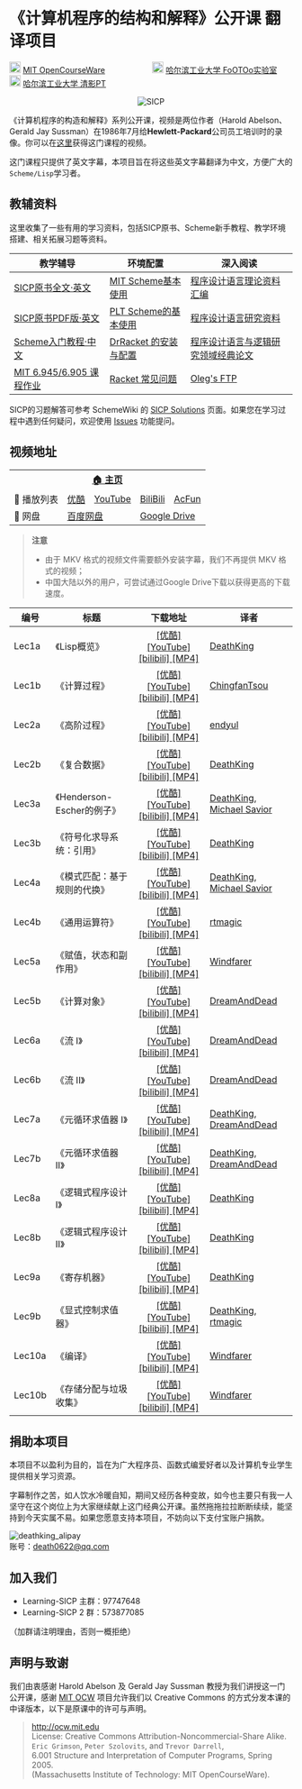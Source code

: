 # 《计算机程序的结构和解释》公开课 翻译项目

<img height="20px" src="https://user-images.githubusercontent.com/895809/47278305-6d793380-d5fa-11e8-89f2-7c8862027997.png" alt="MIT OCW"> [MIT OpenCourseWare](https://ocw.mit.edu/index.htm)　　　　　　<img height="20px" src="https://avatars2.githubusercontent.com/u/36149682?s=200&v=4" alt="HIT FoOTOo"> [哈尔滨工业大学 FoOTOo实验室](https://github.com/FoOTOo)　　　　　　<img height="20px" src="https://user-images.githubusercontent.com/895809/47278313-7cf87c80-d5fa-11e8-9ca8-0f5f19c1d31e.jpg" alt="HIT PT"> [哈尔滨工业大学 清影PT](https://hitpt.org/index.php)

<p align="center">
  <img src="http://groups.csail.mit.edu/mac/classes/6.001/abelson-sussman-lectures/wizard.jpg" alt="SICP"/>
</p>

《计算机程序的构造和解释》系列公开课，视频是两位作者（Harold Abelson、Gerald Jay Sussman）在1986年7月给**Hewlett-Packard**公司员工培训时的录像。你可以在[这里](https://ocw.mit.edu/courses/electrical-engineering-and-computer-science/6-001-structure-and-interpretation-of-computer-programs-spring-2005/)获得这门课程的视频。

这门课程只提供了英文字幕，本项目旨在将这些英文字幕翻译为中文，方便广大的`Scheme/Lisp`学习者。

## 教辅资料

这里收集了一些有用的学习资料，包括SICP原书、Scheme新手教程、教学环境搭建、相关拓展习题等资料。

| 教学辅导 | 环境配置 | 深入阅读 |
| ------- | ------ | ------- |
| [SICP原书全文·英文](https://mitpress.mit.edu/sites/default/files/sicp/full-text/book/book.html) |[MIT Scheme基本使用](http://www.math.pku.edu.cn/teachers/qiuzy/progtech/scheme/mit_scheme.htm)|[程序设计语言理论资料汇编](https://steshaw.org/plt/) |
| [SICP原书PDF版·英文](https://github.com/sarabander/sicp-pdf) | [PLT Scheme的基本使用](http://www.math.pku.edu.cn/teachers/qiuzy/progtech/scheme/plt_scheme.htm) | [程序设计语言研究资料](http://www.cs.cmu.edu/afs/cs.cmu.edu/user/mleone/web/language-research.html) |
| [Scheme入门教程·中文](https://github.com/DeathKing/yast-cn) | [DrRacket 的安装与配置](https://zhuanlan.zhihu.com/p/37056659) | [程序设计语言与逻辑研究领域经典论文](http://www.cs.cmu.edu/~crary/819-f09/) |
| [MIT 6.945/6.905 课程作业](http://groups.csail.mit.edu/mac/users/gjs/6.945/assignments.html) | [Racket 常见问题](https://syntacticlosure.github.io/) | [Oleg's FTP](http://okmij.org/ftp/) |

SICP的习题解答可参考 SchemeWiki 的 [SICP Solutions](http://community.schemewiki.org/?SICP-Solutions) 页面。如果您在学习过程中遇到任何疑问，欢迎使用 [Issues](https://github.com/DeathKing/Learning-SICP/issues) 功能提问。

## 视频地址

<table>
  <tr>
    <th  colspan="5"><a href="https://learningsicp.github.io/">🏠 主页</a></th>
  </tr>
  <tr>
    <td>🎥 播放列表</td>
    <td><a href="https://v.youku.com/v_show/id_XNTEzMDAyMTU2.html?f=18958522">优酷</a></td>
    <td><a href="https://www.youtube.com/playlist?list=PLkEwH_Z2WOlppy8oUfrGwFVlOuKyo3RO_">YouTube</a></td>
    <td><a href="https://www.bilibili.com/video/av8515129/">BiliBili</a></td>
    <td><a href="https://www.acfun.cn/v/ac10517890">AcFun</a></td>
  </tr>
  <tr>
    <td >📂 网盘</td>
    <td colspan="2"><a href="https://pan.baidu.com/s/1o78bsYA">百度网盘</a></td>
    <td colspan="2"><a href="https://drive.google.com/drive/folders/12yryTD9HPpa5zjIpTmYawl6-8VrISxIE?usp=sharing">Google Drive</a></td>
  </tr>
</table>

> **注意**  
> * 由于 MKV 格式的视频文件需要额外安装字幕，我们不再提供 MKV 格式的视频；
> * 中国大陆以外的用户，可尝试通过Google Drive下载以获得更高的下载速度。

| 编号 | 标题 | 下载地址 | 译者 |
| ---- | ---- |:-----------------------:| ---- |
| Lec1a | 《Lisp概览》 | [ [优酷] ](https://v.youku.com/v_show/id_XNTEzMDAyMTU2.html) [ [YouTube] ](https://youtu.be/IcZSFewqr9k) [ [bilibili] ](https://www.bilibili.com/video/av8515129/index_1.html) [ [MP4] ](https://pan.baidu.com/s/109WuY4ONSZddFXyE2hQGwg) | [DeathKing](https://github.com/DeathKing) |
| Lec1b | 《计算过程》 | [ [优酷] ](https://v.youku.com/v_show/id_XNTMxODY1NTg4.html) [ [YouTube] ](https://youtu.be/WuK9NmA3aq0) [ [bilibili] ](https://www.bilibili.com/video/av8515129/index_2.html) [ [MP4] ](https://pan.baidu.com/s/1C3muRwhMdK8yioHWw5P-1Q) | [ChingfanTsou](https://github.com/ChingfanTsou) |
| Lec2a | 《高阶过程》 | [ [优酷] ](https://v.youku.com/v_show/id_XNzAzNjI1NjU2.html) [ [YouTube] ](https://youtu.be/mrgcGvOI1bs) [ [bilibili] ](https://www.bilibili.com/video/av8515129/index_3.html) [ [MP4] ](https://pan.baidu.com/s/1MHiHVHfwq6x8rylBVDGV0A) | [endyul](https://github.com/endyul) |
| Lec2b | 《复合数据》 | [ [优酷] ](https://v.youku.com/v_show/id_XNzAzNjg4Mjk2.html) [ [YouTube] ](https://youtu.be/ufTdeiz9dMw) [ [bilibili] ](https://www.bilibili.com/video/av8515129/index_4.html) [ [MP4] ](https://pan.baidu.com/s/1DfX7DJ_pMd7AtMlJwqyoRg) | [DeathKing](https://github.com/DeathKing) |
| Lec3a | 《Henderson-Escher的例子》 | [ [优酷] ](https://v.youku.com/v_show/id_XODk4NjUwODMy.html) [ [YouTube] ](https://youtu.be/YCR03O5EUdI) [ [bilibili] ](https://www.bilibili.com/video/av8515129/index_5.html) [ [MP4] ](https://pan.baidu.com/s/1bOJvDO) | [DeathKing](https://github.com/DeathKing), [Michael Savior](https://github.com/mut0u) |
| Lec3b | 《符号化求导系统：引用》 | [ [优酷] ](https://v.youku.com/v_show/id_XODk4NjUwODA0.html) [ [YouTube] ](https://youtu.be/cgGbiMptQM0) [ [bilibili] ](https://www.bilibili.com/video/av8515129/index_6.html) [ [MP4] ](https://pan.baidu.com/s/1mhS2EV2) | [DeathKing](https://github.com/DeathKing) |
| Lec4a | 《模式匹配：基于规则的代换》 | [ [优酷] ](https://v.youku.com/v_show/id_XMTM4NTY5NzE3Ng.html) [ [YouTube] ](https://youtu.be/zSxepaPtNQY) [ [bilibili] ](https://www.bilibili.com/video/av8515129/index_7.html) [ [MP4] ](https://pan.baidu.com/s/1U9E33yRr5mIqrdTOjnJeGA) | [DeathKing](https://github.com/DeathKing), [Michael Savior](https://github.com/mut0u) |
| Lec4b | 《通用运算符》 | [ [优酷] ](https://v.youku.com/v_show/id_XMTQ3NDEwODUyNA==.html) [ [YouTube] ](https://youtu.be/RlfZridRcw0) [ [bilibili] ](https://www.bilibili.com/video/av8515129/index_8.html) [ [MP4] ](https://pan.baidu.com/s/1vAv8Hi46f9ku2y7LHPpzzw) | [rtmagic](https://github.com/rtmagic) |
| Lec5a | 《赋值，状态和副作用》 | [ [优酷] ](https://v.youku.com/v_show/id_XMTczMjIxNTM2NA==.html) [ [YouTube] ](https://youtu.be/ozss6dvq7ZU) [ [bilibili] ](https://www.bilibili.com/video/av8515129/index_9.html) [ [MP4] ](https://pan.baidu.com/s/1boWiMWB) | [Windfarer](https://github.com/Windfarer) |
| Lec5b | 《计算对象》 | [ [优酷] ](https://v.youku.com/v_show/id_XMjY0NzE3NzQ2MA==.html) [ [YouTube] ](https://youtu.be/2Iz7agtk614) [ [bilibili] ](https://www.bilibili.com/video/av8515129/index_10.html) [ [MP4] ](https://pan.baidu.com/s/1c1FRLIg) | [DreamAndDead](https://github.com/DreamAndDead) |
| Lec6a | 《流 I》 | [ [优酷] ](https://v.youku.com/v_show/id_XMjg4NTkwNzU3Ng==.html) [ [YouTube] ](https://youtu.be/z7jvvATswFE) [ [bilibili] ](https://www.bilibili.com/video/av8515129/index_11.html) [ [MP4] ](https://pan.baidu.com/s/1pLlvcLH) | [DreamAndDead](https://github.com/DreamAndDead) |
| Lec6b | 《流 II》 | [ [优酷] ](https://v.youku.com/v_show/id_XMzAyMjI0MjAzNg==.html) [ [YouTube] ](https://youtu.be/0lQ6fThLhYw) [ [bilibili] ](https://www.bilibili.com/video/av8515129/index_12.html) [ [MP4] ](https://pan.baidu.com/s/1b3kbWq) | [DreamAndDead](https://github.com/DreamAndDead) |
| Lec7a | 《元循环求值器 I》 | [ [优酷] ](https://v.youku.com/v_show/id_XMzAzODg2ODczNg==.html) [ [YouTube] ](https://youtu.be/RXUqgWJES0w) [ [bilibili] ](https://www.bilibili.com/video/av8515129/index_13.html) [ [MP4] ](https://pan.baidu.com/s/1kV1M0ab) | [DeathKing](https://github.com/DeathKing), [DreamAndDead](https://github.com/DreamAndDead) |
| Lec7b | 《元循环求值器 II》 | [ [优酷] ](https://v.youku.com/v_show/id_XMzA2NDQ5MjkxMg==.html) [ [YouTube] ](https://youtu.be/HNaAEv8Xjx8) [ [bilibili] ](https://www.bilibili.com/video/av8515129/index_14.html) [ [MP4] ](https://pan.baidu.com/s/1qYBgrIO) | [DeathKing](https://github.com/DeathKing), [DreamAndDead](https://github.com/DreamAndDead) |
| Lec8a | 《逻辑式程序设计 I》 | [ [优酷] ](https://v.youku.com/v_show/id_XMzIyODg0NTEwNA==.html) [ [YouTube] ](https://youtu.be/VNH95lmCHdE) [ [bilibili] ](https://www.bilibili.com/video/av8515129/index_15.html) [ [MP4] ](https://pan.baidu.com/s/1dFlOqrB) | [DeathKing](https://github.com/DeathKing) |
| Lec8b | 《逻辑式程序设计 II》 | [ [优酷] ](https://v.youku.com/v_show/id_XMzQ4MDA1OTE3Mg==.html) [ [YouTube] ](https://youtu.be/mcik1gEEyqA) [ [bilibili] ](https://www.bilibili.com/video/av8515129/index_16.html) [ [MP4] ](https://pan.baidu.com/s/1MN5ZDrnnKeE0XeMqAY6x0Q) | [DeathKing](https://github.com/DeathKing) |
| Lec9a | 《寄存机器》 | [ [优酷] ](https://v.youku.com/v_show/id_XMzU3MzA5Mzg0OA==.html) [ [YouTube] ](https://youtu.be/oR2PwG0xh_g) [ [bilibili] ](https://www.bilibili.com/video/av8515129/index_17.html) [ [MP4] ](https://pan.baidu.com/s/1AFM6__x4oGq3XtI_fa3ZGQ) | [DeathKing](https://github.com/DeathKing) |
| Lec9b | 《显式控制求值器》 | [ [优酷] ](https://v.youku.com/v_show/id_XMzcxMDAzMTA1Mg==.html) [ [YouTube] ](https://youtu.be/mrRcB4uY75M) [ [bilibili] ](https://www.bilibili.com/video/av8515129/index_18.html) [ [MP4] ](https://pan.baidu.com/s/1bHhuJdEQyE9Fyw06Y6tOZw) | [DeathKing](https://github.com/DeathKing), [rtmagic](https://github.com/rtmagic) |
| Lec10a | 《编译》 | [ [优酷] ](https://v.youku.com/v_show/id_XMzYyNTcxNDYwOA==.html) [ [YouTube] ](https://youtu.be/vBEkYVrtfBE) [ [bilibili] ](https://www.bilibili.com/video/av8515129/index_19.html) [ [MP4] ](https://pan.baidu.com/s/1IWkeR7gM5jiVFPMVhdZ4fg) | [Windfarer](https://github.com/Windfarer) |
| Lec10b | 《存储分配与垃圾收集》 | [ [优酷] ](https://v.youku.com/v_show/id_XMzc3NjI4MzQ4NA==.html) [ [YouTube] ](https://youtu.be/HNjPAzmSho8) [ [bilibili] ](https://www.bilibili.com/video/av8515129/index_20.html) [ [MP4] ](https://pan.baidu.com/s/1LKoXNWFD9lFclgNKeCBxsg) | [Windfarer](https://github.com/Windfarer) |

## 捐助本项目

本项目不以盈利为目的，旨在为广大程序员、函数式编爱好者以及计算机专业学生提供相关学习资源。

字幕制作之苦，如人饮水冷暖自知，期间又经历各种变故，如今也主要只有我一人坚守在这个岗位上为大家继续献上这门经典公开课。虽然拖拖拉拉断断续续，能坚持到今天实属不易。如果您愿意支持本项目，不妨向以下支付宝账户捐款。

![deathking_alipay](https://cloud.githubusercontent.com/assets/895809/6343830/b3840a8c-bc2a-11e4-931e-dbed22ffca99.png)  
账号：death0622@qq.com

## 加入我们

+ Learning-SICP 主群：97747648
+ Learning-SICP 2 群：573877085

（加群请注明理由，否则一概拒绝）

## 声明与致谢

我们由衷感谢 Harold Abelson 及 Gerald Jay Sussman 教授为我们讲授这一门公开课，感谢 [MIT OCW](http://ocw.mit.edu ) 项目允许我们以 Creative Commons 的方式分发本课的中译版本，以下是原课中的许可与声明。

> http://ocw.mit.edu  
> License: Creative Commons Attribution-Noncommercial-Share Alike.  
> `Eric Grimson`, `Peter Szolovits`, and `Trevor Darrell`,   
> 6.001 Structure and Interpretation of Computer Programs, Spring 2005.  
> (Massachusetts Institute of Technology: MIT OpenCourseWare).  
